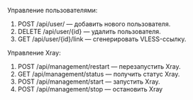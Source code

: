 Управление пользователями:
1. POST /api/user/ — добавить нового пользователя.
2. DELETE /api/user/{id} — удалить пользователя.
3. GET /api/user/{id}/link — сгенерировать VLESS-ссылку.

Управление Xray:
1. POST /api/management/restart — перезапустить Xray.
2. GET /api/management/status — получить статус Xray.
3. POST /api/management/start — запустить Xray.
4. POST /api/management/stop — остановить Xray
